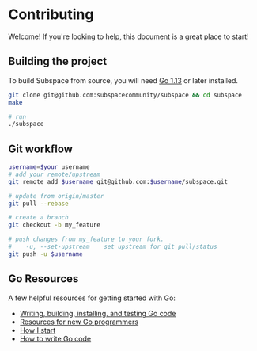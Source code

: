 # Contributing

Welcome! If you're looking to help, this document is a great place to start!

## Building the project

To build Subspace from source, you will need [Go 1.13](https://golang.org/dl/) or later installed.

```sh
git clone git@github.com:subspacecommunity/subspace && cd subspace
make

# run
./subspace
```

## Git workflow

```sh
username=$your username
# add your remote/upstream
git remote add $username git@github.com:$username/subspace.git

# update from origin/master
git pull --rebase

# create a branch
git checkout -b my_feature

# push changes from my_feature to your fork.
#    -u, --set-upstream    set upstream for git pull/status
git push -u $username
```

## Go Resources

A few helpful resources for getting started with Go:

- [Writing, building, installing, and testing Go code](https://www.youtube.com/watch?v=XCsL89YtqCs)
- [Resources for new Go programmers](http://dave.cheney.net/resources-for-new-go-programmers)
- [How I start](https://howistart.org/posts/go/1)
- [How to write Go code](https://golang.org/doc/code.html)
